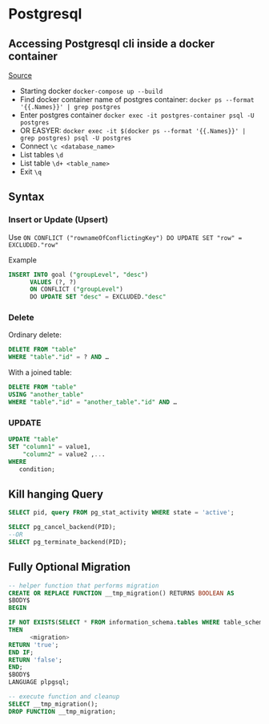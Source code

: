 # Postgresql

## Accessing Postgresql cli inside a docker container

[Source](https://github.com/Radu-Raicea/Dockerized-Flask/wiki/%5BDocker%5D-Access-the-PostgreSQL-command-line-terminal-through-Docker)

* Starting docker `docker-compose up --build`
* Find docker container name of postgres container: `docker ps --format '{{.Names}}' | grep postgres`
* Enter postgres container `docker exec -it postgres-container psql -U postgres`
* OR EASYER: `docker exec -it $(docker ps --format '{{.Names}}' | grep postgres) psql -U postgres`
* Connect `\c <database_name>`
* List tables `\d`
* List table `\d+ <table_name>`
* Exit `\q`

## Syntax

### Insert or Update (Upsert)

Use `ON CONFLICT ("rownameOfConflictingKey") DO UPDATE SET "row" = EXCLUDED."row"`

Example
```sql
INSERT INTO goal ("groupLevel", "desc")
      VALUES (?, ?)
      ON CONFLICT ("groupLevel")
      DO UPDATE SET "desc" = EXCLUDED."desc"
```

### Delete

Ordinary delete:
```sql
DELETE FROM "table"
WHERE "table"."id" = ? AND …
```

With a joined table:

```sql
DELETE FROM "table"
USING "another_table"
WHERE "table"."id" = "another_table"."id" AND …
```

### UPDATE

```sql
UPDATE "table"
SET "column1" = value1,
    "column2" = value2 ,...
WHERE
   condition;
```

## Kill hanging Query

```sql
SELECT pid, query FROM pg_stat_activity WHERE state = 'active';

SELECT pg_cancel_backend(PID);
--OR
SELECT pg_terminate_backend(PID);
```

## Fully Optional Migration

```sql
-- helper function that performs migration
CREATE OR REPLACE FUNCTION __tmp_migration() RETURNS BOOLEAN AS
$BODY$ 
BEGIN

IF NOT EXISTS(SELECT * FROM information_schema.tables WHERE table_schema = 'public' AND table_name = '<my table to check>')
THEN
      <migration>
RETURN 'true';
END IF;
RETURN 'false';
END;
$BODY$
LANGUAGE plpgsql;

-- execute function and cleanup
SELECT __tmp_migration();
DROP FUNCTION __tmp_migration;
```

